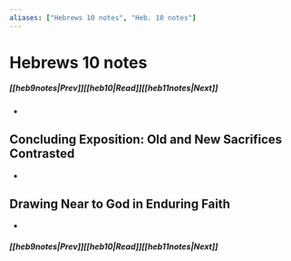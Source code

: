 ```yaml
---
aliases: ["Hebrews 10 notes", "Heb. 10 notes"]
---
```

# Hebrews 10 notes
##### <span class=arrow-left></span>[[heb9notes|Prev]]<span class=navigation-separator></span>[[heb10|Read]]<span class=navigation-separator></span>[[heb11notes|Next]]<span class=arrow-right></span>
- 
## Concluding Exposition: Old and New Sacrifices Contrasted
- 
## Drawing Near to God in Enduring Faith
- 
##### <span class=arrow-left></span>[[heb9notes|Prev]]<span class=navigation-separator></span>[[heb10|Read]]<span class=navigation-separator></span>[[heb11notes|Next]]<span class=arrow-right></span>